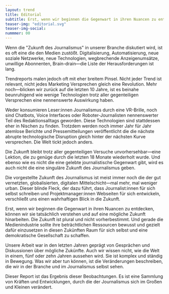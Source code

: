 ```yaml
---
layout: trend
title: Editorial
subtitle: Erst, wenn wir beginnen die Gegenwart in ihren Nuancen zu entdecken, können wir sie tatsächlich verstehen und auf eine mögliche Zukunft hinarbeiten.
teaser-img: "editorial.svg"
teaser-img-social:
nummmer: 00
---
```


Wenn die "Zukunft des Journalismus" in unserer Branche diskutiert wird, ist es oft eine die den Medien zustößt. Digitalisierung, Automatisierung, neue soziale Netzwerke, neue Technologien, wegbrechende Anzeigenumsätze, unwillige Abonnenten, Brain-drain—die Liste  der Herausforderungen ist lang.

Trendreports malen jedoch oft mit eher breitem Pinsel. Nicht jeder Trend ist relevant, nicht jedes Marketing Versprechen gleich eine Revolution. Mehr noch—blicken wir zurück auf die letzten 10 Jahre, ist es beinahe beunruhigend wie wenige Technologien trotz aller gegenteiligen Versprechen eine nennenswerte Auswirkung haben.

Weder konsumieren Leser:innen Journalismus durch eine VR-Brille, noch sind Chatbots, Voice Interfaces oder Roboter-Journalisten nennenswerter Teil des Redaktionsalltags geworden. Diese Technologien sind stattdessen eher in Nischen zu finden. Trotzdem werden noch immer Jahr für Jahr atemlose Berichte und Pressemitteilungen veröffentlicht die die nächste abrupte technologische Disruption gleich hinter der nächsten Kurve versprechen. Die Welt tickt jedoch anders.

Die Zukunft bleibt trotz aller gegenteiligen Versuche unvorhersehbar—eine Lektion, die zu genüge durch die letzten 18 Monate wiederholt wurde. Und ebenso wie es nicht die eine gelebte journalistische Gegenwart gibt, wird es auch nicht die eine singuläre Zukunft des Journalismus geben.

Die vorgestellte Zukunft des Journalismus ist meist immer noch die der gut vernetzten, globalisierten, digitalen Mittelschicht—mal mehr, mal weniger urban. Dieser blinde Fleck, der dazu führt, dass Journalist:innen für sich selbst schreiben und Projektmanager:innen Webseiten für sich entwickeln, verschließt uns einen wahrhaftigen Blick in die Zukunft.

Erst, wenn wir beginnen die Gegenwart in ihren Nuancen zu entdecken, können wir sie tatsächlich verstehen und auf eine mögliche Zukunft hinarbeiten. Die Zukunft ist plural und nicht vorherbestimmt. Und gerade die Medienindustrie sollte ihre beträchtlichen Ressourcen bewusst und gezielt dafür einzusetzen in diesen Zukünften Raum für sich selbst und eine demokratische Gesellschaft zu schaffen.

Unsere Arbeit war in den letzten Jahren geprägt von Gesprächen und Diskussionen über mögliche Zukünfte. Auch wir wissen nicht, wie die Welt in einem, fünf oder zehn Jahren aussehen wird. Sie ist komplex und ständig in Bewegung. Was wir aber tun können, ist die Veränderungen beschreiben, die wir in der Branche und im Journalismus selbst sehen.

Dieser Report ist das Ergebnis dieser Beobachtungen. Es ist eine Sammlung von Kräften und Entwicklungen, durch die der Journalismus sich im Großen und Kleinen verändert.

